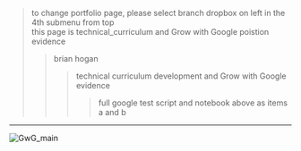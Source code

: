 > to change portfolio page, please select branch dropbox on left in the 4th submenu from top  
> this page is technical_curriculum and Grow with Google poistion evidence  
>> brian hogan  
>>> technical curriculum development and Grow with Google evidence  
>>>> full google test script and notebook above as items a and b  
------------

![GwG_main](https://user-images.githubusercontent.com/59778456/194036019-e53fa1f0-ba2b-407e-9e8b-933ef2a63188.JPG)
